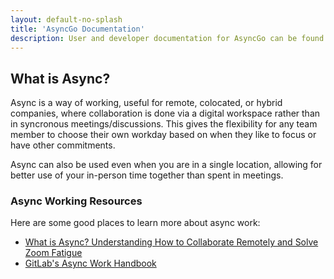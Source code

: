 ```yaml
---
layout: default-no-splash
title: 'AsyncGo Documentation'
description: User and developer documentation for AsyncGo can be found at this link.
---
```


## What is Async?

Async is a way of working, useful for remote, colocated, or hybrid companies, where collaboration is done via a digital workspace
rather than in syncronous meetings/discussions. This gives the flexibility for any team member to choose
their own workday based on when they like to focus or have other commitments.

Async can also be used even when you are in a single location, allowing for better use of your in-person time together than spent
in meetings.

### Async Working Resources

Here are some good places to learn more about async work:

- [What is Async? Understanding How to Collaborate Remotely and Solve Zoom Fatigue](https://www.hrexchangenetwork.com/employee-engagement/columns/what-is-async-understanding-how-to-collaborate-remotely-and-solve-zoom-fatigue)
- [GitLab's Async Work Handbook](https://about.gitlab.com/company/culture/all-remote/asynchronous/)